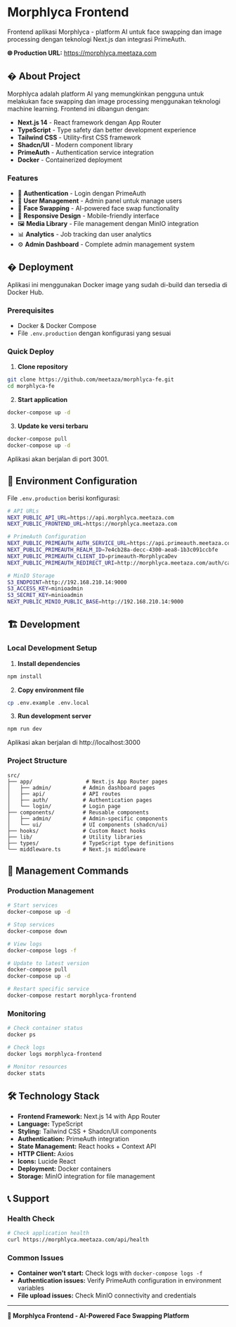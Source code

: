 # Morphlyca Frontend

Frontend aplikasi Morphlyca - platform AI untuk face swapping dan image processing dengan teknologi Next.js dan integrasi PrimeAuth.

**🌐 Production URL:** https://morphlyca.meetaza.com

## � About Project

Morphlyca adalah platform AI yang memungkinkan pengguna untuk melakukan face swapping dan image processing menggunakan teknologi machine learning. Frontend ini dibangun dengan:

- **Next.js 14** - React framework dengan App Router
- **TypeScript** - Type safety dan better development experience  
- **Tailwind CSS** - Utility-first CSS framework
- **Shadcn/UI** - Modern component library
- **PrimeAuth** - Authentication service integration
- **Docker** - Containerized deployment

### Features
- 🔐 **Authentication** - Login dengan PrimeAuth
- 👤 **User Management** - Admin panel untuk manage users
- 🎨 **Face Swapping** - AI-powered face swap functionality
- 📱 **Responsive Design** - Mobile-friendly interface
- 🖼️ **Media Library** - File management dengan MinIO integration
- 📊 **Analytics** - Job tracking dan user analytics
- ⚙️ **Admin Dashboard** - Complete admin management system

## � Deployment

Aplikasi ini menggunakan Docker image yang sudah di-build dan tersedia di Docker Hub.

### Prerequisites
- Docker & Docker Compose
- File `.env.production` dengan konfigurasi yang sesuai

### Quick Deploy

1. **Clone repository**
```bash
git clone https://github.com/meetaza/morphlyca-fe.git
cd morphlyca-fe
```

2. **Start application**
```bash
docker-compose up -d
```

3. **Update ke versi terbaru**
```bash
docker-compose pull
docker-compose up -d
```

Aplikasi akan berjalan di port 3001.

## 🔧 Environment Configuration

File `.env.production` berisi konfigurasi:

```bash
# API URLs
NEXT_PUBLIC_API_URL=https://api.morphlyca.meetaza.com
NEXT_PUBLIC_FRONTEND_URL=https://morphlyca.meetaza.com

# PrimeAuth Configuration
NEXT_PUBLIC_PRIMEAUTH_AUTH_SERVICE_URL=https://api.primeauth.meetaza.com/auth
NEXT_PUBLIC_PRIMEAUTH_REALM_ID=7e4cb28a-decc-4300-aea8-1b3c091ccbfe
NEXT_PUBLIC_PRIMEAUTH_CLIENT_ID=primeauth-MorphlycaDev
NEXT_PUBLIC_PRIMEAUTH_REDIRECT_URI=http://morphlyca.meetaza.com/auth/callback

# MinIO Storage
S3_ENDPOINT=http://192.168.210.14:9000
S3_ACCESS_KEY=minioadmin
S3_SECRET_KEY=minioadmin
NEXT_PUBLIC_MINIO_PUBLIC_BASE=http://192.168.210.14:9000
```

## 🏗️ Development

### Local Development Setup

1. **Install dependencies**
```bash
npm install
```

2. **Copy environment file**
```bash
cp .env.example .env.local
```

3. **Run development server**
```bash
npm run dev
```

Aplikasi akan berjalan di http://localhost:3000

### Project Structure
```
src/
├── app/                 # Next.js App Router pages
│   ├── admin/          # Admin dashboard pages
│   ├── api/            # API routes
│   ├── auth/           # Authentication pages
│   └── login/          # Login page
├── components/         # Reusable components
│   ├── admin/          # Admin-specific components
│   └── ui/             # UI components (shadcn/ui)
├── hooks/              # Custom React hooks
├── lib/                # Utility libraries
├── types/              # TypeScript type definitions
└── middleware.ts       # Next.js middleware
```

## 🔧 Management Commands

### Production Management
```bash
# Start services
docker-compose up -d

# Stop services  
docker-compose down

# View logs
docker-compose logs -f

# Update to latest version
docker-compose pull
docker-compose up -d

# Restart specific service
docker-compose restart morphlyca-frontend
```

### Monitoring
```bash
# Check container status
docker ps

# Check logs
docker logs morphlyca-frontend

# Monitor resources
docker stats
```

## 🛠️ Technology Stack

- **Frontend Framework:** Next.js 14 with App Router
- **Language:** TypeScript
- **Styling:** Tailwind CSS + Shadcn/UI components
- **Authentication:** PrimeAuth integration
- **State Management:** React hooks + Context API
- **HTTP Client:** Axios
- **Icons:** Lucide React
- **Deployment:** Docker containers
- **Storage:** MinIO integration for file management

## 📞 Support

### Health Check
```bash
# Check application health
curl https://morphlyca.meetaza.com/api/health
```

### Common Issues
- **Container won't start:** Check logs with `docker-compose logs -f`
- **Authentication issues:** Verify PrimeAuth configuration in environment variables
- **File upload issues:** Check MinIO connectivity and credentials

---

**🚀 Morphlyca Frontend - AI-Powered Face Swapping Platform**
